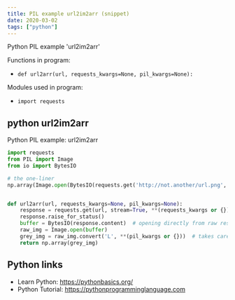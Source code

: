 ```yaml
---
title: PIL example url2im2arr (snippet)
date: 2020-03-02
tags: ["python"]
---
```

Python PIL example 'url2im2arr'

Functions in program: 
* `def url2arr(url, requests_kwargs=None, pil_kwargs=None):`

Modules used in program: 
* `import requests`

## python url2im2arr

Python PIL example: url2im2arr

```python
import requests
from PIL import Image
from io import BytesIO

# the one-liner
np.array(Image.open(BytesIO(requests.get('http://not.another/url.png', stream=True).content)).convert('L'))


def url2arr(url, requests_kwargs=None, pil_kwargs=None):
    response = requests.get(url, stream=True, **(requests_kwargs or {}))
    response.raise_for_status()
    buffer = BytesIO(response.content)  # opening directly from raw response doesn't work for JPEGs
    raw_img = Image.open(buffer)
    grey_img = raw_img.convert('L', **(pil_kwargs or {}))  # takes care of alphas, squashes colour channels
    return np.array(grey_img)

```

## Python links

- Learn Python: https://pythonbasics.org/
- Python Tutorial: https://pythonprogramminglanguage.com
